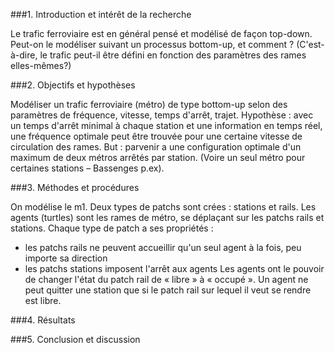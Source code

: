 ###1. Introduction et intérêt de la recherche

Le trafic ferroviaire est en général pensé et modélisé de façon top-down. Peut-on le modéliser suivant un processus bottom-up, et comment ? (C'est-à-dire, le trafic peut-il être défini en fonction des paramètres des rames elles-mêmes?)
	

###2. Objectifs et hypothèses

Modéliser un trafic ferroviaire (métro) de type bottom-up selon des paramètres de fréquence, vitesse, temps d'arrêt, trajet.
Hypothèse : avec un temps d'arrêt minimal à chaque station et une information en temps réel, une fréquence optimale peut être trouvée pour une certaine vitesse de circulation des rames.
But : parvenir a une configuration optimale d'un maximum de deux métros arrêtés par station. (Voire un seul métro pour certaines stations – Bassenges p.ex). 


###3. Méthodes et procédures

On modélise le m1.
Deux types de patchs sont crées : stations et rails. Les agents (turtles) sont les rames de métro, se déplaçant sur les patchs rails et stations.
Chaque type de patch a ses propriétés : 
 - les patchs rails ne peuvent accueillir qu'un seul agent à la fois, peu importe sa direction
 - les patchs stations imposent l'arrêt aux agents
Les agents ont le pouvoir de changer l'état du patch rail de « libre » à « occupé ».
Un agent ne peut quitter une station que si le patch rail sur lequel il veut se rendre est libre. 


###4. Résultats


###5. Conclusion et discussion

